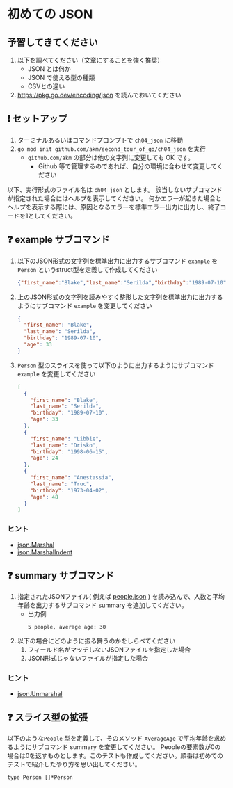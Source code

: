 # 初めての JSON

## 予習してきてください

1. 以下を調べてください（文章にすることを強く推奨）
    - JSON とは何か
    - JSON で使える型の種類
    - CSVとの違い
1. https://pkg.go.dev/encoding/json を読んでおいてください

## :exclamation: セットアップ

1. ターミナルあるいはコマンドプロンプトで `ch04_json` に移動
2. `go mod init github.com/akm/second_tour_of_go/ch04_json` を実行
   - `github.com/akm` の部分は他の文字列に変更しても OK です。
     - Github 等で管理するのであれば、自分の環境に合わせて変更してください

以下、実行形式のファイル名は `ch04_json` とします。
該当しないサブコマンドが指定された場合にはヘルプを表示してください。
何かエラーが起きた場合とヘルプを表示する際には、原因となるエラーを標準エラー出力に出力し、終了コードを1としてください。

## :question: example サブコマンド

1. 以下のJSON形式の文字列を標準出力に出力するサブコマンド `example` を `Person` というstruct型を定義して作成してください
    ```json
    {"first_name":"Blake","last_name":"Serilda","birthday":"1989-07-10","age":33}
    ```
2. 上のJSON形式の文字列を読みやすく整形した文字列を標準出力に出力するようにサブコマンド `example` を変更してください
    ```json
    {
      "first_name": "Blake",
      "last_name": "Serilda",
      "birthday": "1989-07-10",
      "age": 33
    }
    ```
3. `Person` 型のスライスを使って以下のように出力するようにサブコマンド `example` を変更してください
    ```json
    [
      {
        "first_name": "Blake",
        "last_name": "Serilda",
        "birthday": "1989-07-10",
        "age": 33
      },
      {
        "first_name": "Libbie",
        "last_name": "Drisko",
        "birthday": "1998-06-15",
        "age": 24
      },
      {
        "first_name": "Anestassia",
        "last_name": "Truc",
        "birthday": "1973-04-02",
        "age": 48
      }
    ]
    ```

### ヒント

- [json.Marshal](https://pkg.go.dev/encoding/json#Marshal)
- [json.MarshalIndent](https://pkg.go.dev/encoding/json#MarshalIndent)


## :question: summary サブコマンド

1. 指定されたJSONファイル( 例えば [people.json](./people.json) ) を読み込んで、人数と平均年齢を出力するサブコマンド summary を追加してください。
    - 出力例
        ```
        5 people, average age: 30
        ```
2. 以下の場合にどのように振る舞うのかをしらべてください
    1. フィールド名がマッチしないJSONファイルを指定した場合
    2. JSON形式じゃないファイルが指定した場合

### ヒント

- [json.Unmarshal](https://pkg.go.dev/encoding/json#Unmarshal)

## :question: スライス型の拡張

以下のような`People` 型を定義して、そのメソッド `AverageAge` で平均年齢を求めるようにサブコマンド summary を変更してください。
Peopleの要素数が0の場合は0を返すものとします。このテストも作成してください。順番は初めてのテストで紹介したやり方を思い出してください。

```golang
type Person []*Person
```
